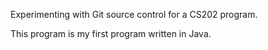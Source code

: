 Experimenting with Git source control for a CS202 program.

This program is my first program written in Java.
